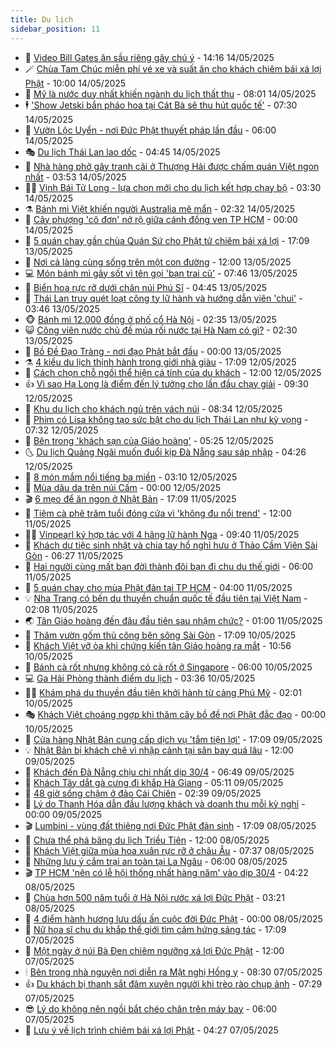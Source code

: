 ```yaml
---
title: Du lịch
sidebar_position: 11
---
```


<!-- vnexpress-du-lich:START -->
- 💂 [Video Bill Gates ăn sầu riêng gây chú ý](https://vnexpress.net/video-bill-gates-an-sau-rieng-gay-chu-y-4886063.html) - 14:16 14/05/2025
- 🪄 [Chùa Tam Chúc miễn phí vé xe và suất ăn cho khách chiêm bái xá lợi Phật](https://vnexpress.net/chua-tam-chuc-mien-phi-ve-xe-va-suat-an-cho-khach-chiem-bai-xa-loi-phat-4886008.html) - 10:00 14/05/2025
- 🦅 [Mỹ là nước duy nhất khiến ngành du lịch thất thu](https://vnexpress.net/my-la-nuoc-duy-nhat-khien-nganh-du-lich-that-thu-4885664.html) - 08:01 14/05/2025
- 🕴 [&#39;Show Jetski bắn pháo hoa tại Cát Bà sẽ thu hút quốc tế&#39;](https://vnexpress.net/show-jetski-ban-phao-hoa-tai-cat-ba-se-thu-hut-quoc-te-4885880.html) - 07:30 14/05/2025
- 👀 [Vườn Lộc Uyển - nơi Đức Phật thuyết pháp lần đầu](https://vnexpress.net/vuon-loc-uyen-noi-duc-phat-thuyet-phap-lan-dau-4885425.html) - 06:00 14/05/2025
- 🎭 [Du lịch Thái Lan lao dốc](https://vnexpress.net/du-lich-thai-lan-lao-doc-4885665.html) - 04:45 14/05/2025
- 🦒 [Nhà hàng phở gây tranh cãi ở Thượng Hải được chấm quán Việt ngon nhất](https://vnexpress.net/nha-hang-pho-gay-tranh-cai-o-thuong-hai-duoc-cham-quan-viet-ngon-nhat-4885571.html) - 03:53 14/05/2025
- 👨‍🏫 [Vịnh Bái Tử Long - lựa chọn mới cho du lịch kết hợp chạy bộ](https://vnexpress.net/vinh-bai-tu-long-lua-chon-moi-cho-du-lich-ket-hop-chay-bo-4885488.html) - 03:30 14/05/2025
- ⚗️ [Bánh mì Việt khiến người Australia mê mẩn](https://vnexpress.net/banh-mi-viet-khien-nguoi-australia-me-man-4885500.html) - 02:32 14/05/2025
- 🥸 [Cây phượng &#39;cô đơn&#39; nở rộ giữa cánh đồng ven TP HCM](https://vnexpress.net/cay-phuong-co-don-no-ro-giua-canh-dong-ven-tp-hcm-4884839.html) - 00:00 14/05/2025
- 🤠 [5 quán chay gần chùa Quán Sứ cho Phật tử chiêm bái xá lợi](https://vnexpress.net/5-quan-chay-gan-chua-quan-su-cho-phat-tu-chiem-bai-xa-loi-4885152.html) - 17:09 13/05/2025
- 🚀 [Nơi cả làng cùng sống trên một con đường](https://vnexpress.net/noi-ca-lang-cung-song-tren-mot-con-duong-4885391.html) - 12:00 13/05/2025
- 💻 [Món bánh mì gây sốt vì tên gọi &#39;bạn trai cũ&#39;](https://vnexpress.net/mon-banh-mi-gay-sot-vi-ten-goi-ban-trai-cu-4885356.html) - 07:46 13/05/2025
- 💼 [Biển hoa rực rỡ dưới chân núi Phú Sĩ](https://vnexpress.net/bien-hoa-ruc-ro-duoi-chan-nui-phu-si-4885259.html) - 04:45 13/05/2025
- 🤡 [Thái Lan truy quét loạt công ty lữ hành và hướng dẫn viên &#39;chui&#39;](https://vnexpress.net/thai-lan-truy-quet-loat-cong-ty-lu-hanh-va-huong-dan-vien-chui-4885217.html) - 03:46 13/05/2025
- 🐵 [Bánh mì 12.000 đồng ở phố cổ Hà Nội](https://vnexpress.net/banh-mi-12-000-dong-o-pho-co-ha-noi-4883293.html) - 02:35 13/05/2025
- 😺 [Công viên nước chủ đề múa rối nước tại Hà Nam có gì?](https://vnexpress.net/cong-vien-nuoc-chu-de-mua-roi-nuoc-tai-ha-nam-co-gi-4884831.html) - 02:30 13/05/2025
- 🌈 [Bồ Đề Đạo Tràng - nơi đạo Phật bắt đầu](https://vnexpress.net/bo-de-dao-trang-noi-dao-phat-bat-dau-4884796.html) - 00:00 13/05/2025
- ⚗️ [4 kiểu du lịch thịnh hành trong giới nhà giàu](https://vnexpress.net/4-kieu-du-lich-thinh-hanh-trong-gioi-nha-giau-4884684.html) - 17:09 12/05/2025
- 👀 [Cách chọn chỗ ngồi thể hiện cá tính của du khách](https://vnexpress.net/cach-chon-cho-ngoi-the-hien-ca-tinh-cua-du-khach-4884579.html) - 12:00 12/05/2025
- 👍 [Vì sao Hạ Long là điểm đến lý tưởng cho lần đầu chạy giải](https://vnexpress.net/vi-sao-ha-long-la-diem-den-ly-tuong-cho-lan-dau-chay-giai-4884799.html) - 09:30 12/05/2025
- 💄 [Khu du lịch cho khách ngủ trên vách núi](https://vnexpress.net/khu-du-lich-cho-khach-ngu-tren-vach-nui-4884734.html) - 08:34 12/05/2025
- 🥷 [Phim có Lisa không tạo sức bật cho du lịch Thái Lan như kỳ vọng](https://vnexpress.net/phim-co-lisa-khong-tao-suc-bat-cho-du-lich-thai-lan-nhu-ky-vong-4884645.html) - 07:32 12/05/2025
- 📝 [Bên trong &#39;khách sạn của Giáo hoàng&#39;](https://vnexpress.net/ben-trong-khach-san-cua-giao-hoang-4884616.html) - 05:25 12/05/2025
- 🌜 [Du lịch Quảng Ngãi muốn đuổi kịp Đà Nẵng sau sáp nhập](https://vnexpress.net/du-lich-quang-ngai-muon-duoi-kip-da-nang-sau-sap-nhap-4884603.html) - 04:26 12/05/2025
- 📝 [8 món mắm nổi tiếng ba miền](https://vnexpress.net/8-mon-mam-noi-tieng-ba-mien-4884519.html) - 03:10 12/05/2025
- 🧰 [Mùa dâu da trên núi Cấm](https://vnexpress.net/mua-dau-da-tren-nui-cam-4882774.html) - 00:00 12/05/2025
- 🎬 [6 mẹo để ăn ngon ở Nhật Bản](https://vnexpress.net/6-meo-de-an-ngon-o-nhat-ban-4884000.html) - 17:09 11/05/2025
- 🧐 [Tiệm cà phê trăm tuổi đóng cửa vì &#39;không đu nổi trend&#39;](https://vnexpress.net/tiem-ca-phe-tram-tuoi-dong-cua-vi-khong-du-noi-trend-4884378.html) - 12:00 11/05/2025
- 👨‍🏫 [Vinpearl ký hợp tác với 4 hãng lữ hành Nga](https://vnexpress.net/vinpearl-ky-hop-tac-voi-4-hang-lu-hanh-nga-4884420.html) - 09:40 11/05/2025
- 🦣 [Khách dự tiệc sinh nhật và chia tay hổ nghỉ hưu ở Thảo Cầm Viên Sài Gòn](https://vnexpress.net/khach-du-tiec-sinh-nhat-va-chia-tay-ho-nghi-huu-o-thao-cam-vien-sai-gon-4884371.html) - 06:27 11/05/2025
- 🌋 [Hai người cùng mất bạn đời thành đôi bạn đi chu du thế giới](https://vnexpress.net/hai-nguoi-cung-mat-ban-doi-thanh-doi-ban-di-chu-du-the-gioi-4884139.html) - 06:00 11/05/2025
- 🦄 [5 quán chay cho mùa Phật đản tại TP HCM](https://vnexpress.net/5-quan-chay-cho-mua-phat-dan-tai-tp-hcm-4883606.html) - 04:00 11/05/2025
- 💡 [Nha Trang có bến du thuyền chuẩn quốc tế đầu tiên tại Việt Nam](https://vnexpress.net/nha-trang-co-ben-du-thuyen-chuan-quoc-te-dau-tien-tai-viet-nam-4884241.html) - 02:08 11/05/2025
- 🌏 [Tân Giáo hoàng đến đâu đầu tiên sau nhậm chức?](https://vnexpress.net/tan-giao-hoang-den-dau-dau-tien-sau-nham-chuc-4884070.html) - 01:00 11/05/2025
- 💂 [Thăm vườn gốm thủ công bên sông Sài Gòn](https://vnexpress.net/tham-vuon-gom-thu-cong-ben-song-sai-gon-4883356.html) - 17:09 10/05/2025
- 🤩 [Khách Việt vỡ òa khi chứng kiến tân Giáo hoàng ra mắt](https://vnexpress.net/khach-viet-vo-oa-khi-chung-kien-tan-giao-hoang-ra-mat-4884119.html) - 10:56 10/05/2025
- 💪 [Bánh cà rốt nhưng không có cà rốt ở Singapore](https://vnexpress.net/banh-ca-rot-nhung-khong-co-ca-rot-o-singapore-4883708.html) - 06:00 10/05/2025
- 💻 [Ga Hải Phòng thành điểm du lịch](https://vnexpress.net/ga-hai-phong-thanh-diem-du-lich-4884043.html) - 03:36 10/05/2025
- 🧑‍💻 [Khám phá du thuyền đầu tiên khởi hành từ cảng Phú Mỹ](https://vnexpress.net/kham-pha-du-thuyen-dau-tien-khoi-hanh-tu-cang-phu-my-4883398.html) - 02:01 10/05/2025
- 🎭 [Khách Việt choáng ngợp khi thăm cây bồ đề nơi Phật đắc đạo](https://vnexpress.net/khach-viet-choang-ngop-khi-tham-cay-bo-de-noi-phat-dac-dao-4883322.html) - 00:00 10/05/2025
- 🧐 [Cửa hàng Nhật Bản cung cấp dịch vụ &#39;tắm tiện lợi&#39;](https://vnexpress.net/cua-hang-nhat-ban-cung-cap-dich-vu-tam-tien-loi-4883846.html) - 17:09 09/05/2025
- 💡 [Nhật Bản bị khách chê vì nhập cảnh tại sân bay quá lâu](https://vnexpress.net/nhat-ban-bi-khach-che-vi-nhap-canh-tai-san-bay-qua-lau-4883742.html) - 12:00 09/05/2025
- 🌊 [Khách đến Đà Nẵng chịu chi nhất dịp 30/4](https://vnexpress.net/khach-den-da-nang-chiu-chi-nhat-dip-30-4-4883569.html) - 06:49 09/05/2025
- 🎃 [Khách Tây dắt gà cưng đi khắp Hà Giang](https://vnexpress.net/khach-tay-dat-ga-cung-di-khap-ha-giang-4883581.html) - 05:11 09/05/2025
- 🧠 [48 giờ sống chậm ở đảo Cái Chiên](https://vnexpress.net/48-gio-song-cham-o-dao-cai-chien-4882815.html) - 02:39 09/05/2025
- 💄 [Lý do Thanh Hóa dẫn đầu lượng khách và doanh thu mỗi kỳ nghỉ](https://vnexpress.net/ly-do-thanh-hoa-dan-dau-luong-khach-va-doanh-thu-moi-ky-nghi-4883125.html) - 00:00 09/05/2025
- 🎬 [Lumbini - vùng đất thiêng nơi Đức Phật đản sinh](https://vnexpress.net/lumbini-vung-dat-thieng-noi-duc-phat-dan-sinh-4882845.html) - 17:09 08/05/2025
- 🐻 [Chưa thể phá băng du lịch Triều Tiên](https://vnexpress.net/chua-the-pha-bang-du-lich-trieu-tien-4883162.html) - 12:00 08/05/2025
- 🌝 [Khách Việt giữa mùa hoa xuân rực rỡ ở châu Âu](https://vnexpress.net/khach-viet-giua-mua-hoa-xuan-ruc-ro-o-chau-au-4881055.html) - 07:37 08/05/2025
- 🤩 [Những lưu ý cắm trại an toàn tại La Ngâu](https://vnexpress.net/nhung-luu-y-cam-trai-an-toan-tai-la-ngau-4881211.html) - 06:00 08/05/2025
- 🎬 [TP HCM &#39;nên có lễ hội thống nhất hàng năm&#39; vào dịp 30/4](https://vnexpress.net/tp-hcm-nen-co-le-hoi-thong-nhat-hang-nam-vao-dip-30-4-4883202.html) - 04:22 08/05/2025
- 🦩 [Chùa hơn 500 năm tuổi ở Hà Nội rước xá lợi Đức Phật](https://vnexpress.net/chua-hon-500-nam-tuoi-o-ha-noi-ruoc-xa-loi-duc-phat-4882802.html) - 03:21 08/05/2025
- 🦍 [4 điểm hành hương lưu dấu ấn cuộc đời Đức Phật](https://vnexpress.net/4-diem-hanh-huong-luu-dau-an-cuoc-doi-duc-phat-4882738.html) - 00:00 08/05/2025
- 👀 [Nữ họa sĩ chu du khắp thế giới tìm cảm hứng sáng tác](https://vnexpress.net/nu-hoa-si-chu-du-khap-the-gioi-tim-cam-hung-sang-tac-4882805.html) - 17:09 07/05/2025
- 🧰 [Một ngày ở núi Bà Đen chiêm ngưỡng xá lợi Đức Phật](https://vnexpress.net/mot-ngay-o-nui-ba-den-chiem-nguong-xa-loi-duc-phat-4882400.html) - 12:00 07/05/2025
- 🕯 [Bên trong nhà nguyện nơi diễn ra Mật nghị Hồng y](https://vnexpress.net/ben-trong-nha-nguyen-noi-dien-ra-mat-nghi-hong-y-4882745.html) - 08:30 07/05/2025
- 👍 [Du khách bị thanh sắt đâm xuyên người khi trèo rào chụp ảnh](https://vnexpress.net/du-khach-bi-thanh-sat-dam-xuyen-nguoi-khi-treo-rao-chup-anh-4882727.html) - 07:29 07/05/2025
- 😎 [Lý do không nên ngồi bắt chéo chân trên máy bay](https://vnexpress.net/ly-do-khong-nen-ngoi-bat-cheo-chan-tren-may-bay-4882600.html) - 06:00 07/05/2025
- 🐘 [Lưu ý về lịch trình chiêm bái xá lợi Phật](https://vnexpress.net/luu-y-ve-lich-trinh-chiem-bai-xa-loi-phat-4882640.html) - 04:27 07/05/2025<!-- vnexpress-du-lich:END -->
